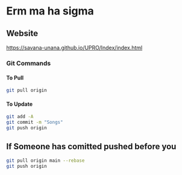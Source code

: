 # Erm ma ha sigma

## Website

<https://savana-unana.github.io/UPRO/Index/index.html>

### Git Commands

#### To Pull

``` bash
git pull origin
```

#### To Update

```bash
git add -A 
git commit -m "Songs"
git push origin 

```

## If Someone has comitted pushed before you

 ``` bash
 git pull origin main --rebase
 git push origin
```
